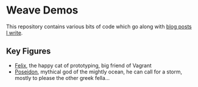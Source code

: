 # Weave Demos

This repository contains various bits of code which go along with [blog posts I write][blog].

[blog]: http://weaveblog.com/author/errordeveloper/

## Key Figures 
 
  - [Felix](felix/README.md), the happy cat of prototyping, big friend of Vagrant
  - [Poseidon](poseidon/README.md), mythical god of the mightly ocean, he can call for a storm, mostly to please the other greek fella...
